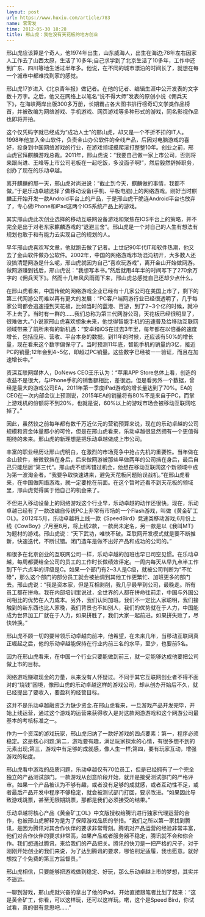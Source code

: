 ```yaml
---
layout: post
url: https://www.huxiu.com/article/783
name: 零零发
time: 2012-05-30 18:28
title: 邢山虎：我在没有天花板的地方创业
---
```

邢山虎应该算是个奇人，他1974年出生，山东威海人，出生在海边;78年左右因家人工作去了山西太原，生活了10多年;自己求学到了北京生活了10多年，工作中还到广东、四川等地生活过半年多。他说，在不同的城市漂泊的时间长了，就想在每一个城市中都难找到家的感觉。

邢山虎17岁进入《北京青年报》做记者。在他的记者、编辑生涯中公开发表的文字数十万字。之后，他又在网络上以笔名“说不得大师”发表的原创小说《佣兵天下》，在海峡两岸出版300多万册，长期霸占各大图书排行榜奇幻文学类作品榜首，并被改编为网络游戏、手机游戏、网页游戏等多种形式的游戏，同名影视作品也即将开拍。

这个仅凭码字就已经成为“成功人士”的邢山虎，却又是一个不折不扣的IT人。1998年他加入金山软件，负责金山办公软件的全线产品，后因对电脑游戏的喜好，投身到中国网络游戏的行业，在游戏领域摸爬滚打整整10年。创业之前，邢山虎官拜麒麟游戏总裁。2011年，邢山虎说：“我要自己做一家上市公司，否则将来跟尚进、王峰等上市公司老板在一起吃饭，多没面子啊!”，然后毅然辞掉职务，创办了现在的乐动卓越。

离开麒麟的那一天，邢山虎对尚进说：“截止到今天，麒麟做的事情，我都不做。”于是乐动卓越选择了做移动设备(手机、平板电脑)上的网络游戏。刚好当时麒麟正开始开发一款Android平台上的产品，于是邢山虎干脆连Android平台也放弃了，专心做iPhone和iPad这两个IOS系统产品上的游戏。

其实邢山虎此次创业选择的移动互联网设备游戏和聚焦在IOS平台上的策略，并不完全是出于对老东家麒麟游戏的“退避三舍”。邢山虎是一个对自己的人生有想法有规划也敢于和有能力去实现自己的规划的人。

早年邢山虎喜欢写文章，他就跑去做了记者。上世纪90年代IT和软件热潮，他又去了金山软件做办公软件。2002年，中国的网络游戏市场混沌初开，大多数人还没搞清楚网游是什么呢，邢山虎就因为自己“喜欢玩游戏”，离开金山开始做网游。做网游赚到钱后，邢山虎说：“我想写本书。”然后就用4年半的时间写下了270余万字的《佣兵天下》。然而十几年风风雨雨下来，邢山虎总感觉自己还却少点什么。

在邢山虎看来，中国传统的网络游戏企业已经有十几家公司在美国上市了，剩下的第三代网游公司难以再有更大的发展：“PC客户端网游行业已经很透明了，几乎每家公司都会迅速撞到天花板，比如当时的蓝港、百游，到了2~3个亿的时候，就冲不上去了。当时有一群的……我们总称为第三代网游公司，天花板已经很明显了，很难做大。”小说家邢山虎喜欢想象未来，他觉得智能手机的迅速普及给移动互联网领域带来了前所未有的新机遇：“安卓和iOS在过去3年里，每年都在以倍番的速度增长，包括应用、营收、平台本身的数据。到11年的时候，还应该有50%的增长量，现在看来这个数字偏保守了。当时预测11年底，智能手机的销量约3亿，接近PC的销量;12年会到4~5亿，即超过PC销量。这些数字已经被一一验证，而且在加速增长中。”

资深互联网媒体人，DoNews CEO王乐认为：“苹果APP Store总体上看，创造的收益不是很大，与iPhone手机的销售额相比，差很远。但是看另外一个数据，曾经是最大的游戏公司EA，2011年第一季度iPad游戏的增长量达到了70%。EA的CEO在一次内部会议上预测说，2015年EA的销量将有80%不是来自于PC，而掌上游戏机的份额将不到20%，也就是说，60%以上的游戏市场会被移动互联网吃掉了。”

因此，虽然较之前每年都有数千万近亿元的营销预算来说，现在的乐动卓越的公司规模和资金体量都小的可怜，但是在邢山虎看来，乐动卓越很显然拥有一个更值得期待的未来。邢山虎的新理想是把乐动卓越做成上市公司。

丰富的职业经历让邢山虎明白，在激烈的市场竞争中抢占先机的重要性。当年做在金山软件，被微软挡在身后，后来做网游被那些早做两年的公司挡在身后，最后自己只能屈居“第三代”。邢山虎不想再错过机会，他想在移动互联网这个新领域中成为第一波淘金者。“我要争取快速进来，避免天花板问题贻误战机。”在邢山虎看来，在中国做网络游戏，就一定要抢在前面。在这个暂时还看不到天花板的领域里，邢山虎觉得属于他自己的机会来了。

不但进入移动设备上的网络游戏这个行业早，乐动卓越的动作还很快。现在，乐动卓越已经有了一款改编自传统PC上非常有市场的一个Flash游戏，叫做《黄金矿工OL》。2012年5月，乐动卓越将上线一款《SpeedBird》竞速类移动游戏;6月份上线《CowBoy》;7月至8月，将上线2款，一款尚未定名，另一款是以《我叫MT》为题材的游戏。邢山虎说：“天下武功，唯快不破。互联网开发模式就是要不断推新，快速迭代，不断试错。闭门造车是做不出好产品和成功的公司的。”

和很多在北京创业的互联网公司一样，乐动卓越的加班也早已司空见惯。在乐动卓越，每周都要给全公司的员工的工作时长做绩效评定。一周内每天从早九点半工作到下午六点半的评级是C。如果一个部门有2~3人是C级，就被公司判断为“不忙碌”，那么这个部门的部分员工就会被抽调到其他工作更繁忙、加班更多的部门去。邢山虎说：“我是资本家，但是互相剥削，我几乎最早到公司，最晚走。所有员工都在拼命。我在内部培训里说过，全世界的人都在拼命往前走，中国与外国公司相比的优势在人力成本。另外，我们认同加班。我们不一定比人家聪明，我们接触到的新东西也比人家晚，我们背景也不如别人，我们的优势就在于人力，中国能成为世界加工厂就在于人力，如果拼胜了，我们大家一起前进。如果拼失败了，尽快转换。”

邢山虎不顾一切的要带领乐动卓越向前冲，他希望，在未来几年，当移动互联网真正崛起之后，他的乐动卓越能保持在行业内前三名的水平，至少，也要前5名。

因为在邢山虎看来，在中国一个行业只要能做到前三，就一定能够达成他要把公司做上市的目标。

网络游戏赚取现金的力量，从来没有人怀疑过。不同于其它互联网创业者不得不面对的“烧钱”困境，像邢山虎的乐动卓越这样的游戏公司，却从创办开始后不久，就已经提出了要收入，要盈利的经营目标。

这并不是乐动卓越融资乏力缺少资金.在邢山虎看来，一旦游戏产品开发完毕，开始上线运营，通过这个游戏的运营来获得收入是对这款网游游戏和这个网游公司最基本的考核标准之一。

作为一个资深的游戏玩家，邢山虎归纳了一款好游戏的四点要素：第一，程序必须稳定。这是核心问题;第二，游戏要有趣，满足玩家探索的心情，有很多想不到的元素出现;第三，游戏中有足够的成就感，像人生一样;第四，要有玩家互动，增强游戏的粘度。

邢山虎看中游戏的品质问题，乐动卓越仅有70位员工，但是已经拥有了一个完全独立的产品测试部门。一款游戏从创意阶段开始，就开是接受测试部门的严格评审。如果一个产品被认为不够有趣，或者没有足够的成就感，或者互动性不足，或者最后产品开发中程序不够稳定，就会被测试部门打回，要求改进。“如果因此导致游戏跳票，甚至无限期跳票，那都是我们必须接受的结果。”

乐动卓越将核心产品《黄金矿工OL》中文版授权给腾讯进行独家代理运营的合作，也被邢山虎解释为是为了保障游戏品质的举措。“我们之所以第一家找到腾讯，是因为腾讯对其合作伙伴的要求非常苛刻。腾讯对产品运营的经验非常丰富，他们对合作伙伴的要求非常高，如果产品或者服务器不稳定，腾讯就不会和你合作。我们想通过腾讯，来给我们的产品把关。腾讯的快刀是一把严格的尺子，对于刚刚开始创业的我们来说，为了达到腾讯的要求，哪怕削足适履，我也愿意。就好想找了个免费的第三方监督员。”

邢山虎相信，只要能够把游戏做到稳定、好玩，那么乐动卓越上市的梦想，其实并不遥远。

一聊到游戏，邢山虎就兴奋的拿出了他的iPad，开始直接跟笔者比划了起来：“这是黄金矿工，你看，可以这样玩，还可以这样玩。喏，这个是Speed Bird，你试试看，真的很有意思吧……”

